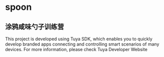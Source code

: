 # spoon
涂鸦咸味勺子训练营
---
This project is developed using Tuya SDK, which enables you to quickly develop branded apps connecting and controlling smart scenarios of many devices.
For more information, please check Tuya Developer Website
